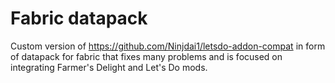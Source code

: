 # Fabric datapack

Custom version of https://github.com/Ninjdai1/letsdo-addon-compat in form of datapack for fabric that fixes many problems and is focused on integrating Farmer's Delight and Let's Do mods.